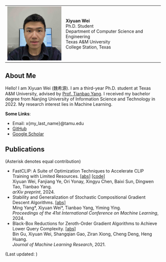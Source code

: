 <table>
  <tr>
    <td>
      <img src="./assets/images/231110_portrait.jpeg" width="200"/>
    </td>
    <td>
      <b>Xiyuan Wei</b>
      <br />Ph.D. Student
      <br />Department of Computer Science and Engineering
      <br />Texas A&M University
      <br />College Station, Texas
    </td>
  </tr>
</table>


## About Me

Hello! I am Xiyuan Wei (魏希源). I am a third-year Ph.D. student at Texas A&M University,
advised by [Prof. Tianbao Yang](http://people.tamu.edu/~tianbao-yang/).
I received my bachelor degree from Nanjing University of Information Science and Technology in 2022.
My research interest lies in Machine Learning.

**Some Links**:
- Email: x{my_last_name}@tamu.edu
- [GitHub](https://github.com/xywei00)
- [Google Scholar](https://scholar.google.com/citations?user=7iGaeB0AAAAJ&hl=en)


## Publications

(Asterisk denotes equal contribution)
- FastCLIP: A Suite of Optimization Techniques to Accelerate CLIP Training with Limited Resources.
  [[abs]](https://arxiv.org/abs/2407.01445)
  [[code]](https://github.com/Optimization-AI/fast_clip)
  <br />Xiyuan Wei, Fanjiang Ye, Ori Yonay, Xingyu Chen, Baixi Sun, Dingwen Tao, Tianbao Yang.
  <br />*arXiv preprint*, 2024.
- Stability and Generalization of Stochastic Compositional Gradient Descent Algorithms.
  [[abs]](https://proceedings.mlr.press/v235/yang24ad.html)
  <br />Ming Yang\*, Xiyuan Wei\*, Tianbao Yang, Yiming Ying.
  <br />*Proceedings of the 41st International Conference on Machine Learning*, 2024.
- Black-Box Reductions for Zeroth-Order Gradient Algorithms to Achieve Lower Query Complexity.
  [[abs]](https://jmlr.org/papers/v22/20-611.html)
  <br />Bin Gu, Xiyuan Wei, Shangqian Gao, Ziran Xiong, Cheng Deng, Heng Huang.
  <br />*Journal of Machine Learning Research*, 2021.


<script type="text/javascript">
  function getLastModifiedMonth() {
    const months = ["Jan.", "Feb.", "Mar.", "Apr.", "May.", "Jun.", "Jul.", "Aug.", "Sep.", "Oct.", "Nov.", "Dec."];
    var lastModified = new Date(document.lastModified);
    return (months[lastModified.getMonth()] + " " + lastModified.getFullYear())
  }
</script>

(Last updated: <script type="text/javascript">document.write(getLastModifiedMonth())</script>)
